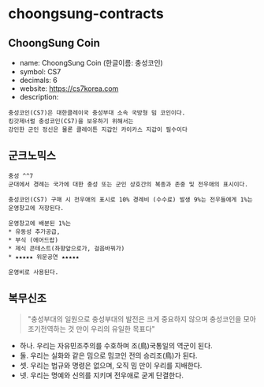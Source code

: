 # choongsung-contracts

## ChoongSung Coin
* name: ChoongSung Coin (한글이름: 충성코인)
* symbol: CS7
* decimals: 6
* website: https://cs7korea.com
* description:
```
충성코인(CS7)은 대한클레이국 충성부대 소속 국방형 밈 코인이다.
킹갓제너럴 충성코인(CS7)을 보유하기 위해서는
강인한 군인 정신은 물론 클레이튼 지갑인 카이카스 지갑이 필수이다
```

## 군크노믹스
```
충성 ^^7
군대에서 경례는 국가에 대한 충성 또는 군인 상호간의 복종과 존중 및 전우애의 표시이다.

충성코인(CS7) 구매 시 전우애의 표시로 10% 경례비 (수수료) 발생 9%는 전우들에게 1%는 운영창고에 저장된다.

운영창고에 배분된 1%는
* 유동성 추가공급,
* 부식 (에어드랍)
* 제식 콘테스트(좌향앞으로가, 걸음바꿔가)
* ★★★★★ 위문공연 ★★★★★

운영비로 사용된다.
```

## 복무신조
> "충성부대의 일원으로 충성부대의 발전은 크게 중요하지 않으며 충성코인을 모아 조기전역하는 것 만이 우리의 유일한 목표다"

* 하나. 우리는 자유민조주의를 수호하며 조(鳥)국통일의 역군이 된다.
* 둘. 우리는 실화와 같은 밈으로 밈코인 전의 승리조(鳥)가 된다.
* 셋. 우리는 법규와 명령은 없으며, 오직 밈 만이 우리를 지배한다.
* 넷. 우리는 명예와 신의를 지키며 전우애로 굳게 단결한다.
